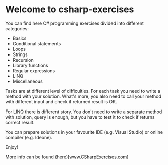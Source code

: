 # Welcome to csharp-exercises

You can find here C# programming exercises divided into different categories:

- Basics
- Conditional statements
- Loops
- Strings
- Recursion
- Library functions
- Regular expressions
- LINQ
- Miscellaneous

Tasks are at different level of difficulties. For each task you need to write a method with your solution. What's more, you also need to call your method with different input and check if returned result is OK.

For LINQ there is different story. You don't need to write a separate method with solution, query is enough, but you have to test it to check if returns correct result.

You can prepare solutions in your favourite IDE (e.g. Visual Studio) or online compiler (e.g. Ideone).

Enjoy!

More info can be found (here)[www.CSharpExercises.com]
